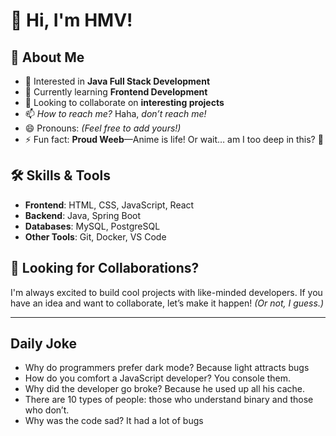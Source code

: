# 👋 Hi, I'm HMV!

## 🚀 About Me
- 👀 Interested in **Java Full Stack Development**
- 🌱 Currently learning **Frontend Development**
- 💞 Looking to collaborate on **interesting projects**
- 📫 _How to reach me?_ Haha, _don’t reach me!_
- 😄 Pronouns: *(Feel free to add yours!)*
- ⚡ Fun fact: **Proud Weeb**—Anime is life! Or wait… am I too deep in this? 🤔

## 🛠️ Skills & Tools
- **Frontend**: HTML, CSS, JavaScript, React
- **Backend**: Java, Spring Boot
- **Databases**: MySQL, PostgreSQL
- **Other Tools**: Git, Docker, VS Code

## 📌 Looking for Collaborations?
I'm always excited to build cool projects with like-minded developers. If you have an idea and want to collaborate, let’s make it happen! _(Or not, I guess.)_

---
## Daily Joke
- Why do programmers prefer dark mode? Because light attracts bugs
- How do you comfort a JavaScript developer? You console them.
- Why did the developer go broke? Because he used up all his cache.
- There are 10 types of people: those who understand binary and those who don’t.
- Why was the code sad? It had a lot of bugs


<!---
HARSHITH-MV/HARSHITH-MV is a ✨ special ✨ repository because its `README.md` (this file) appears on your GitHub profile.
You can click the Preview link to take a look at your changes.
--->
